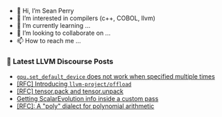 - 👋 Hi, I’m Sean Perry
- 👀 I’m interested in compilers (c++, COBOL, llvm)
- 🌱 I’m currently learning ...
- 💞️ I’m looking to collaborate on ...
- 📫 How to reach me ...

<!---
s66perry/s66perry is a ✨ special ✨ repository because its `README.md` (this file) appears on your GitHub profile.
You can click the Preview link to take a look at your changes.
--->
### 📕 Latest LLVM Discourse Posts

<!-- DISCOURSE-LLVM:START -->
- [`gpu.set_default_device` does not work when specified multiple times](https://discourse.llvm.org/t/gpu-set-default-device-does-not-work-when-specified-multiple-times/74317#post_5)
- [[RFC] Introducing `llvm-project/offload`](https://discourse.llvm.org/t/rfc-introducing-llvm-project-offload/74302#post_17)
- [[RFC] tensor.pack and tensor.unpack](https://discourse.llvm.org/t/rfc-tensor-pack-and-tensor-unpack/66408?page=2#post_31)
- [Getting ScalarEvolution info inside a custom pass](https://discourse.llvm.org/t/getting-scalarevolution-info-inside-a-custom-pass/74299#post_6)
- [[RFC]: A &quot;poly&quot; dialect for polynomial arithmetic](https://discourse.llvm.org/t/rfc-a-poly-dialect-for-polynomial-arithmetic/73891#post_8)
<!-- DISCOURSE-LLVM:END -->
